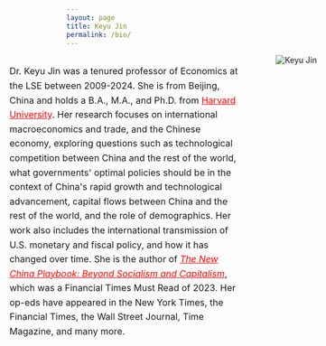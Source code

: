 ```yaml
---
layout: page
title: Keyu Jin
permalink: /bio/
---
```


<!-- 开始文本和图片布局的容器 -->
<div style="display: flex; align-items: flex-start; width: 70vw; margin-left: -20%; justify-content: flex-start;">

  <!-- 左侧：文本内容 -->
  <div style="flex: 19; padding-right: 30px;">
    <p style="font-size: 16px; line-height: 1.6;">
      Dr. Keyu Jin was a tenured professor of Economics at the LSE between 2009-2024. She is from Beijing, China and holds a B.A., M.A., and Ph.D. from <a href="https://www.harvard.edu/" style="color:red;">Harvard University</a>. Her research focuses on international macroeconomics and trade, and the Chinese economy, exploring questions such as technological competition between China and the rest of the world, what governments' optimal policies should be in the context of China's rapid growth and technological advancement, capital flows between China and the rest of the world, and the role of demographics. Her work also includes the international transmission of U.S. monetary and fiscal policy, and how it has changed over time. She is the author of <a href="https://www.keyujin.co/the-new-china-playbook/" style="color:red; font-style: italic;">The New China Playbook: Beyond Socialism and Capitalism</a>, which was a Financial Times Must Read of 2023. Her op-eds have appeared in the New York Times, the Financial Times, the Wall Street Journal, Time Magazine, and many more.
    </p>
  </div>

  <!-- 右侧：图片 -->
  <div style="flex: 1; padding-left: 30px;">
    <img src="{{ site.baseurl }}/images/12.jpeg" alt="Keyu Jin" style="max-width: 100%; height: auto; min-width: 200px; max-width: 400px;">
  </div>

</div>
<!-- 结束文本和图片布局的容器 -->
